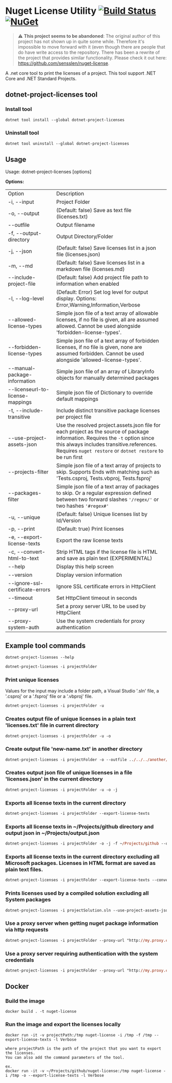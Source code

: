 # Nuget License Utility [![Build Status](https://travis-ci.com/tomchavakis/nuget-license.svg?branch=develop)](https://travis-ci.com/tomchavakis/nuget-license.svg?branch=develop) [![NuGet](https://img.shields.io/nuget/v/dotnet-project-licenses.svg)](https://www.nuget.org/packages/dotnet-project-licenses)

> :warning: **This project seems to be abandoned**: The original author of this project has not shown up in quite some while. Therefore it's impossible to move forward with it (even though there are people that do have write access to the repository. There has been a rewrite of the project that provides similar functionality. Please check it out here: https://github.com/sensslen/nuget-license.

A .net core tool to print the licenses of a project. This tool support .NET Core and .NET Standard Projects.

## dotnet-project-licenses tool

### Install tool

```ps
dotnet tool install --global dotnet-project-licenses

```

### Uninstall tool

```ps
dotnet tool uninstall --global dotnet-project-licenses
```

## Usage

Usage: dotnet-project-licenses [options]

**Options:**
<table>
  <tr><td width="30%">Option</td><td width="70%">Description</td></tr>
  <tr><td> -i, --input </td><td>Project Folder</td></tr>
  <tr><td> -o, --output </td><td>(Default: false) Save as text file (licenses.txt)</td></tr>
  <tr><td> --outfile </td><td>Output filename</td></tr>
  <tr><td> -f, --output-directory </td><td>Output Directory/Folder</td></tr>
  <tr><td> -j, --json </td><td>(Default: false) Save licenses list in a json file (licenses.json)</td></tr>
  <tr><td> -m, --md </td><td>(Default: false) Save licenses list in a markdown file (licenses.md)</td></tr>
  <tr><td> --include-project-file </td><td>(Default: false) Add project file path to information when enabled</td></tr>
  <tr><td> -l, --log-level </td><td>(Default: Error) Set log level for output display. Options: Error,Warning,Information,Verbose</td></tr>
  <tr><td> --allowed-license-types </td><td>Simple json file of a text array of allowable licenses, if no file is given, all are assumed allowed. Cannot be used alongside 'forbidden-license-types'.</td></tr>
  <tr><td> --forbidden-license-types </td><td>Simple json file of a text array of forbidden licenses, if no file is given, none are assumed forbidden. Cannot be used alongside 'allowed-license-types'.</td></tr>
  <tr><td> --manual-package-information</td><td>Simple json file of an array of LibraryInfo objects for manually determined packages</td></tr>
  <tr><td> --licenseurl-to-license-mappings</td><td>Simple json file of Dictionary<string,string> to override default mappings</td></tr>
  <tr><td> -t, --include-transitive </td><td>Include distinct transitive package licenses per project file</td></tr>
  <tr><td> --use-project-assets-json </td><td>Use the resolved project.assets.json file for each project as the source of package information. Requires the <code>-t</code> option since this always includes transitive.references. Requires <code>nuget restore</code> or <code>dotnet restore</code> to be run first</td></tr>
  <tr><td> --projects-filter </td><td>Simple json file of a text array of projects to skip. Supports Ends with matching such as 'Tests.csproj, Tests.vbproj, Tests.fsproj'</td></tr>
  <tr><td> --packages-filter </td><td>Simple json file of a text array of packages to skip. Or a regular expression defined between two forward slashes <code>'/regex/'</code> or two hashes <code>'#regex#'</code></td></tr>
  <tr><td> -u, --unique </td><td>(Default: false) Unique licenses list by Id/Version</td></tr>
  <tr><td> -p, --print </td><td>(Default: true) Print licenses</td></tr>
  <tr><td> -e, --export-license-texts </td><td>Export the raw license texts</td></tr>
  <tr><td> -c, --convert-html-to-text </td><td>Strip HTML tags if the license file is HTML and save as plain text (EXPERIMENTAL)</td></tr>
  <tr><td> --help </td><td>Display this help screen</td></tr>
  <tr><td> --version </td><td>Display version information</td></tr>
  <tr><td> --ignore-ssl-certificate-errors </td><td>Ignore SSL certificate errors in HttpClient</td></tr>
  <tr><td> --timeout </td><td>Set HttpClient timeout in seconds</td></tr>
  <tr><td> --proxy-url </td><td>Set a proxy server URL to be used by HttpClient</td></tr>
  <tr><td> --proxy-system-auth </td><td>Use the system credentials for proxy authentication</td></tr>  
</table>

## Example tool commands

```ps
dotnet-project-licenses --help
```

```ps
dotnet-project-licenses -i projectFolder
```

### Print unique licenses

Values for the input may include a folder path, a Visual Studio '.sln' file, a '.csproj' or a '.fsproj' file or a '.vbproj' file.

```ps
dotnet-project-licenses -i projectFolder -u
```

### Creates output file of unique licenses in a plain text 'licenses.txt' file in current directory

```ps
dotnet-project-licenses -i projectFolder -u -o
```

### Create output file 'new-name.txt' in another directory

```ps
dotnet-project-licenses -i projectFolder -o --outfile ../../../another/folder/new-name.txt
```

### Creates output json file of unique licenses in a file 'licenses.json' in the current directory

```ps
dotnet-project-licenses -i projectFolder -u -o -j
```

### Exports all license texts in the current directory

```ps
dotnet-project-licenses -i projectFolder --export-license-texts
```

### Exports all license texts in ~/Projects/github directory and output json in ~/Projects/output.json

```ps
dotnet-project-licenses -i projectFolder -o -j -f ~/Projects/github --outfile ~/Projects/output.json --export-license-texts
```

### Exports all license texts in the current directory excluding all Microsoft packages. Licenses in HTML format are saved as plain text files.

```ps
dotnet-project-licenses -i projectFolder --export-license-texts --convert-html-to-text --packages-filter '/Microsoft.*/'
```

### Prints licenses used by a compiled solution excluding all System packages
```ps
dotnet-project-licenses -i projectSolution.sln --use-project-assets-json --packages-filter '#System\..*#'
```

### Use a proxy server when getting nuget package information via http requests

```ps
dotnet-project-licenses -i projectFolder --proxy-url "http://my.proxy.com:8080"
```

### Use a proxy server requiring authentication with the system credentials

```ps
dotnet-project-licenses -i projectFolder --proxy-url "http://my.proxy.com:8080" --proxy-system-auth
```


## Docker

### Build the image
```
docker build . -t nuget-license
```
### Run the image and export the licenses locally
```
docker run -it -v projectPath:/tmp nuget-license -i /tmp -f /tmp --export-license-texts -l Verbose

where projectPath is the path of the project that you want to export the licenses. 
You can also add the command parameters of the tool.

ex.
docker run -it -v ~/Projects/github/nuget-license:/tmp nuget-license -i /tmp -o --export-license-texts -l Verbose
```
